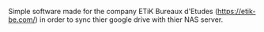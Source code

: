 Simple software made for the company ETiK Bureaux d'Etudes (https://etik-be.com/) in order to sync thier google drive with thier NAS server.
